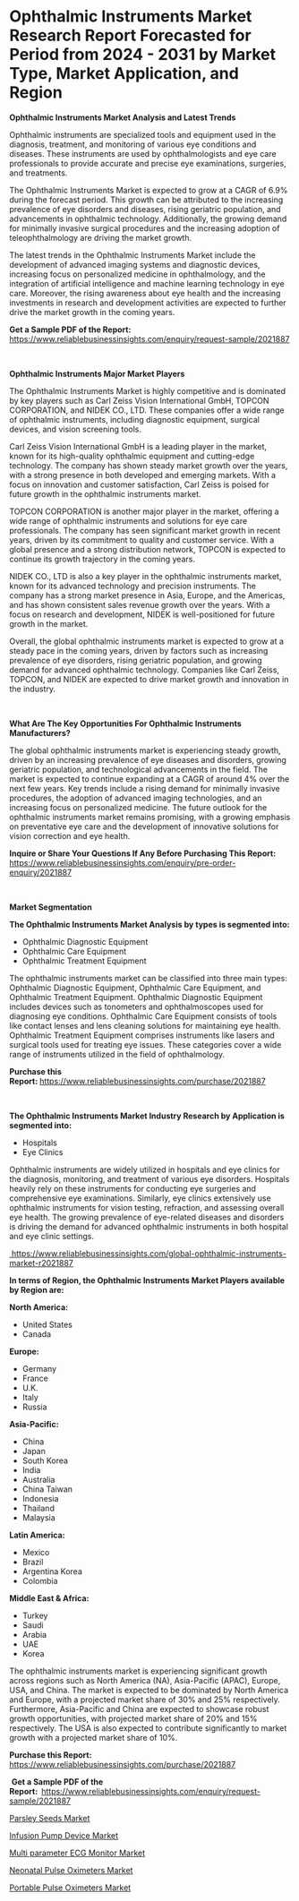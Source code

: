 <p><h1>Ophthalmic Instruments Market Research Report Forecasted for Period from 2024 -  2031 by Market Type, Market Application, and Region</h1></p><p><strong>Ophthalmic Instruments Market Analysis and Latest Trends</strong></p>
<p><p>Ophthalmic instruments are specialized tools and equipment used in the diagnosis, treatment, and monitoring of various eye conditions and diseases. These instruments are used by ophthalmologists and eye care professionals to provide accurate and precise eye examinations, surgeries, and treatments.</p><p>The Ophthalmic Instruments Market is expected to grow at a CAGR of 6.9% during the forecast period. This growth can be attributed to the increasing prevalence of eye disorders and diseases, rising geriatric population, and advancements in ophthalmic technology. Additionally, the growing demand for minimally invasive surgical procedures and the increasing adoption of teleophthalmology are driving the market growth.</p><p>The latest trends in the Ophthalmic Instruments Market include the development of advanced imaging systems and diagnostic devices, increasing focus on personalized medicine in ophthalmology, and the integration of artificial intelligence and machine learning technology in eye care. Moreover, the rising awareness about eye health and the increasing investments in research and development activities are expected to further drive the market growth in the coming years.</p></p>
<p><strong>Get a Sample PDF of the Report:&nbsp;</strong> <a href="https://www.reliablebusinessinsights.com/enquiry/request-sample/2021887">https://www.reliablebusinessinsights.com/enquiry/request-sample/2021887</a></p>
<p>&nbsp;</p>
<p><strong>Ophthalmic Instruments Major Market Players</strong></p>
<p><p>The Ophthalmic Instruments Market is highly competitive and is dominated by key players such as Carl Zeiss Vision International GmbH, TOPCON CORPORATION, and NIDEK CO., LTD. These companies offer a wide range of ophthalmic instruments, including diagnostic equipment, surgical devices, and vision screening tools.</p><p>Carl Zeiss Vision International GmbH is a leading player in the market, known for its high-quality ophthalmic equipment and cutting-edge technology. The company has shown steady market growth over the years, with a strong presence in both developed and emerging markets. With a focus on innovation and customer satisfaction, Carl Zeiss is poised for future growth in the ophthalmic instruments market.</p><p>TOPCON CORPORATION is another major player in the market, offering a wide range of ophthalmic instruments and solutions for eye care professionals. The company has seen significant market growth in recent years, driven by its commitment to quality and customer service. With a global presence and a strong distribution network, TOPCON is expected to continue its growth trajectory in the coming years.</p><p>NIDEK CO., LTD is also a key player in the ophthalmic instruments market, known for its advanced technology and precision instruments. The company has a strong market presence in Asia, Europe, and the Americas, and has shown consistent sales revenue growth over the years. With a focus on research and development, NIDEK is well-positioned for future growth in the market.</p><p>Overall, the global ophthalmic instruments market is expected to grow at a steady pace in the coming years, driven by factors such as increasing prevalence of eye disorders, rising geriatric population, and growing demand for advanced ophthalmic technology. Companies like Carl Zeiss, TOPCON, and NIDEK are expected to drive market growth and innovation in the industry.</p></p>
<p>&nbsp;</p>
<p><strong>What Are The Key Opportunities For Ophthalmic Instruments Manufacturers?</strong></p>
<p><p>The global ophthalmic instruments market is experiencing steady growth, driven by an increasing prevalence of eye diseases and disorders, growing geriatric population, and technological advancements in the field. The market is expected to continue expanding at a CAGR of around 4% over the next few years. Key trends include a rising demand for minimally invasive procedures, the adoption of advanced imaging technologies, and an increasing focus on personalized medicine. The future outlook for the ophthalmic instruments market remains promising, with a growing emphasis on preventative eye care and the development of innovative solutions for vision correction and eye health.</p></p>
<p><strong>Inquire or Share Your Questions If Any Before Purchasing This Report:</strong> <a href="https://www.reliablebusinessinsights.com/enquiry/pre-order-enquiry/2021887">https://www.reliablebusinessinsights.com/enquiry/pre-order-enquiry/2021887</a></p>
<p>&nbsp;</p>
<p><strong>Market Segmentation</strong></p>
<p><strong>The Ophthalmic Instruments Market Analysis by types is segmented into:</strong></p>
<p><ul><li>Ophthalmic Diagnostic Equipment</li><li>Ophthalmic Care Equipment</li><li>Ophthalmic Treatment Equipment</li></ul></p>
<p><p>The ophthalmic instruments market can be classified into three main types: Ophthalmic Diagnostic Equipment, Ophthalmic Care Equipment, and Ophthalmic Treatment Equipment. Ophthalmic Diagnostic Equipment includes devices such as tonometers and ophthalmoscopes used for diagnosing eye conditions. Ophthalmic Care Equipment consists of tools like contact lenses and lens cleaning solutions for maintaining eye health. Ophthalmic Treatment Equipment comprises instruments like lasers and surgical tools used for treating eye issues. These categories cover a wide range of instruments utilized in the field of ophthalmology.</p></p>
<p><strong>Purchase this Report:&nbsp;</strong><a href="https://www.reliablebusinessinsights.com/purchase/2021887">https://www.reliablebusinessinsights.com/purchase/2021887</a></p>
<p>&nbsp;</p>
<p><strong>The Ophthalmic Instruments Market Industry Research by Application is segmented into:</strong></p>
<p><ul><li>Hospitals</li><li>Eye Clinics</li></ul></p>
<p><p>Ophthalmic instruments are widely utilized in hospitals and eye clinics for the diagnosis, monitoring, and treatment of various eye disorders. Hospitals heavily rely on these instruments for conducting eye surgeries and comprehensive eye examinations. Similarly, eye clinics extensively use ophthalmic instruments for vision testing, refraction, and assessing overall eye health. The growing prevalence of eye-related diseases and disorders is driving the demand for advanced ophthalmic instruments in both hospital and eye clinic settings.</p></p>
<p><a href="https://www.reliablebusinessinsights.com/global-ophthalmic-instruments-market-r2021887">&nbsp;https://www.reliablebusinessinsights.com/global-ophthalmic-instruments-market-r2021887</a></p>
<p><strong>In terms of Region, the Ophthalmic Instruments Market Players available by Region are:</strong></p>
<p>
    <p> <strong> North America: </strong>
        <ul>
            <li>United States</li>
            <li>Canada</li>
        </ul>
        </p> 
    <p> <strong> Europe: </strong>
        <ul>
            <li>Germany</li>
            <li>France</li>
            <li>U.K.</li>
            <li>Italy</li>
            <li>Russia</li>
        </ul>
        </p> 
    <p> <strong> Asia-Pacific: </strong>
        <ul>
            <li>China</li>
            <li>Japan</li>
            <li>South Korea</li>
            <li>India</li>
            <li>Australia</li>
            <li>China Taiwan</li>
            <li>Indonesia</li>
            <li>Thailand</li>
            <li>Malaysia</li>
        </ul>
        </p> 
    <p> <strong> Latin America: </strong>
        <ul>
            <li>Mexico</li>
            <li>Brazil</li>
            <li>Argentina Korea</li>
            <li>Colombia</li>
        </ul>
        </p> 
    <p> <strong> Middle East & Africa: </strong>
        <ul>
            <li>Turkey</li>
            <li>Saudi</li>
            <li>Arabia</li>
            <li>UAE</li>
            <li>Korea</li>
        </ul>
    </p>
    </p>
<p><p>The ophthalmic instruments market is experiencing significant growth across regions such as North America (NA), Asia-Pacific (APAC), Europe, USA, and China. The market is expected to be dominated by North America and Europe, with a projected market share of 30% and 25% respectively. Furthermore, Asia-Pacific and China are expected to showcase robust growth opportunities, with projected market share of 20% and 15% respectively. The USA is also expected to contribute significantly to market growth with a projected market share of 10%.</p></p>
<p><strong>Purchase this Report: </strong><a href="https://www.reliablebusinessinsights.com/purchase/2021887">https://www.reliablebusinessinsights.com/purchase/2021887</a></p>
<p>&nbsp;<strong>Get a Sample PDF of the Report:&nbsp;&nbsp;</strong><a href="https://www.reliablebusinessinsights.com/enquiry/request-sample/2021887">https://www.reliablebusinessinsights.com/enquiry/request-sample/2021887</a></p>
<p><strong></strong></p>
<p><p><a href="https://issuu.com/reportprime-2/docs/parsley-seeds-market-size-2030.pptx">Parsley Seeds Market</a></p><p><a href="https://github.com/hrhzhypq19/Market-Research-Report-List-1/blob/main/infusion-pump-device-market.md">Infusion Pump Device Market</a></p><p><a href="https://github.com/LarryPearsongXXfvf/Market-Research-Report-List-1/blob/main/multi-parameter-ecg-monitor-market.md">Multi parameter ECG Monitor Market</a></p><p><a href="https://github.com/kishanagarner91/Market-Research-Report-List-1/blob/main/neonatal-pulse-oximeters-market.md">Neonatal Pulse Oximeters Market</a></p><p><a href="https://github.com/FredaSauer/Market-Research-Report-List-1/blob/main/portable-pulse-oximeters-market.md">Portable Pulse Oximeters Market</a></p></p>
